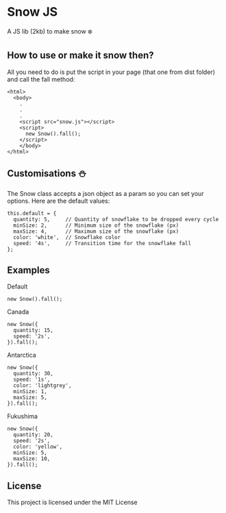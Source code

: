 # Snow JS

A JS lib (2kb) to make snow ❄️

## How to use or make it snow then?

All you need to do is put the script in your page (that one from dist folder) and call the fall method:

```
<html>
  <body>
    .
    .
    .
    <script src="snow.js"></script>
    <script>
      new Snow().fall();
    </script>
    </body>
</html>
```

## Customisations ⛄️

The Snow class accepts a json object as a param so you can set your options. Here are the default values:

```
this.default = {
  quantity: 5,     // Quantity of snowflake to be dropped every cycle
  minSize: 2,      // Minimum size of the snowflake (px)
  maxSize: 4,      // Maximum size of the snowflake (px)
  color: 'white',  // Snowflake color
  speed: '4s',     // Transition time for the snowflake fall
};
```

## Examples

Default
```
new Snow().fall();
```

Canada
```
new Snow({
  quantity: 15,
  speed: '2s',
}).fall();
```

Antarctica
```
new Snow({
  quantity: 30,
  speed: '1s',
  color: 'lightgrey',
  minSize: 1,
  maxSize: 5,
}).fall();
```

Fukushima
```
new Snow({
  quantity: 20,
  speed: '2s',
  color: 'yellow',
  minSize: 5,
  maxSize: 10,
}).fall();
```

## License

This project is licensed under the MIT License️
